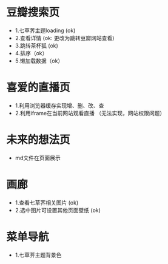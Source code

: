 # 豆瓣搜索页
- 1.七草荠主题loading (ok)
- 2.查看详情 (ok: 更改为跳转豆瓣网站查看)
- 3.跳转茶杯狐 (ok)
- 4.排序（ok）
- 5.懒加载数据（ok）

# 喜爱的直播页
- 1.利用浏览器缓存实现增、删、改、查
- 2.利用iframe在当前网站观看直播 （无法实现，网站权限问题）

# 未来的想法页
- md文件在页面展示

# 画廊
- 1.查看七草荠相关图片 (ok)
- 2.选中图片可设置其他页面壁纸 (ok)

# 菜单导航
- 1.七草荠主题背景色